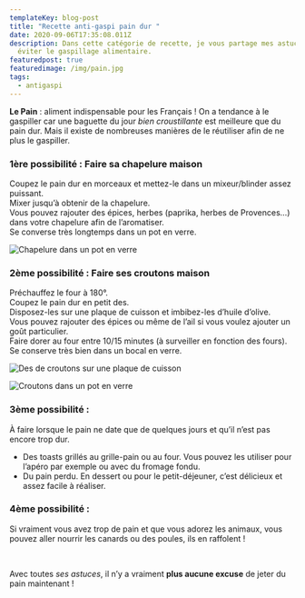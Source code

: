 ```yaml
---
templateKey: blog-post
title: "Recette anti-gaspi pain dur "
date: 2020-09-06T17:35:08.011Z
description: Dans cette catégorie de recette, je vous partage mes astuces pour
  éviter le gaspillage alimentaire.
featuredpost: true
featuredimage: /img/pain.jpg
tags:
  - antigaspi
---
```

**Le Pain** : aliment indispensable pour les Français ! On a tendance à le gaspiller car une baguette du jour *bien croustillante* est meilleure que du pain dur. Mais il existe de nombreuses manières de le réutiliser afin de ne plus le gaspiller.

### 1ère possibilité : Faire sa chapelure maison

Coupez le pain dur en morceaux et mettez-le dans un mixeur/blinder assez puissant.\
Mixer jusqu’à obtenir de la chapelure.\
Vous pouvez rajouter des épices, herbes (paprika, herbes de Provences…) dans votre chapelure afin de l’aromatiser.\
Se converse très longtemps dans un pot en verre.

![Chapelure dans un pot en verre](/img/chapelure-.jpg "Chapelure")

### 2ème possibilité : Faire ses croutons maison

Préchauffez le four à 180°.\
Coupez le pain dur en petit des.\
Disposez-les sur une plaque de cuisson et imbibez-les d’huile d’olive.\
Vous pouvez rajouter des épices ou même de l’ail si vous voulez ajouter un goût particulier.\
Faire dorer au four entre 10/15 minutes (à surveiller en fonction des fours).\
Se conserve très bien dans un bocal en verre.

![Des de croutons sur une plaque de cuisson ](/img/20200906_172024.jpg "Cuisson croutons ")

![Croutons dans un pot en verre](/img/croutons.jpg "Croutons ")

### 3ème possibilité :

À faire lorsque le pain ne date que de quelques jours et qu’il n’est pas encore trop dur.

* Des toasts grillés au grille-pain ou au four. Vous pouvez les utiliser pour l’apéro par exemple ou avec du fromage fondu.
* Du pain perdu. En dessert ou pour le petit-déjeuner, c’est délicieux et assez facile à réaliser.

### 4ème possibilité :

Si vraiment vous avez trop de pain et que vous adorez les animaux, vous pouvez aller nourrir les canards ou des poules, ils en raffolent !

<br>

Avec toutes *ses astuces*, il n’y a vraiment **plus aucune excuse** de jeter du pain maintenant !